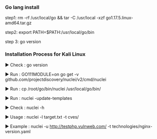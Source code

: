 ### Go lang install

step1: rm -rf /usr/local/go && tar -C /usr/local -xzf go1.17.5.linux-amd64.tar.gz

step2: export PATH=$PATH:/usr/local/go/bin

step 3: go version

### Installation Process for Kali Linux

▶ Check : go version

▶ Run : GO111MODULE=on go get -v github.com/projectdiscovery/nuclei/v2/cmd/nuclei

▶ Run : cp /root/go/bin/nuclei /usr/local/go/bin/

▶ Run : nuclei -update-templates

▶ Check : nuclei -h

▶ Usage : nuclei -l target.txt -t cves/

▶ Example : nuclei -u http://testphp.vulnweb.com/ -t technologies/nginx-version.yaml



